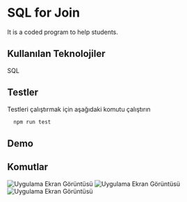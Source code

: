 
# SQL for Join 

It is a coded program to help students.




## Kullanılan Teknolojiler

SQL


  
## Testler

Testleri çalıştırmak için aşağıdaki komutu çalıştırın

```bash
  npm run test
```

  
## Demo

## Komutlar

![Uygulama Ekran Görüntüsü](https://github.com/ibrahimbayburtlu/SQL-Projects/blob/main/Udacity/SQL-Joins/resim1.png)
![Uygulama Ekran Görüntüsü](https://github.com/ibrahimbayburtlu/SQL-Projects/blob/main/Udacity/SQL-Joins/Resim-2.png)
![Uygulama Ekran Görüntüsü](https://github.com/ibrahimbayburtlu/SQL-Projects/blob/main/Udacity/SQL-Joins/Resim-3.png)
